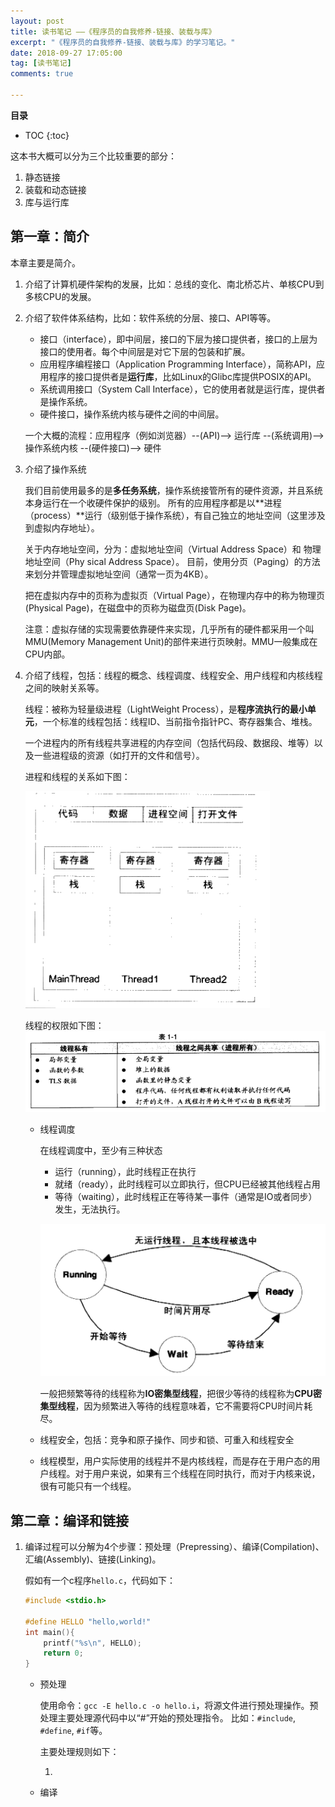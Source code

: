 ```yaml
---
layout: post
title: 读书笔记 ——《程序员的自我修养-链接、装载与库》
excerpt: "《程序员的自我修养-链接、装载与库》的学习笔记。"
date: 2018-09-27 17:05:00
tag: [读书笔记]
comments: true

---
```


**目录**

* TOC
{:toc}

这本书大概可以分为三个比较重要的部分：

1. 静态链接
2. 装载和动态链接
3. 库与运行库

## 第一章：简介

本章主要是简介。

1. 介绍了计算机硬件架构的发展，比如：总线的变化、南北桥芯片、单核CPU到多核CPU的发展。

2. 介绍了软件体系结构，比如：软件系统的分层、接口、API等等。

	- 接口（interface），即中间层，接口的下层为接口提供者，接口的上层为接口的使用者。每个中间层是对它下层的包装和扩展。
	- 应用程序编程接口（Application Programming Interface），简称API，应用程序的接口提供者是**运行库**，比如Linux的Glibc库提供POSIX的API。
	- 系统调用接口（System Call Interface），它的使用者就是运行库，提供者是操作系统。
	- 硬件接口，操作系统内核与硬件之间的中间层。

	一个大概的流程：应用程序（例如浏览器）--(API)--> 运行库 --(系统调用)--> 操作系统内核 --(硬件接口)--> 硬件

3. 介绍了操作系统

	我们目前使用最多的是**多任务系统**，操作系统接管所有的硬件资源，并且系统本身运行在一个收硬件保护的级别。
	所有的应用程序都是以**进程（process）**运行（级别低于操作系统），有自己独立的地址空间（这里涉及到虚拟内存地址）。

	关于内存地址空间，分为：虚拟地址空间（Virtual Address Space）和 物理地址空间（Phy	sical Address Space）。
	目前，使用分页（Paging）的方法来划分并管理虚拟地址空间（通常一页为4KB）。

	把在虚拟内存中的页称为虚拟页（Virtual Page），在物理内存中的称为物理页(Physical Page)，在磁盘中的页称为磁盘页(Disk Page)。

	注意：虚拟存储的实现需要依靠硬件来实现，几乎所有的硬件都采用一个叫MMU(Memory Management Unit)的部件来进行页映射。MMU一般集成在CPU内部。

4. 介绍了线程，包括：线程的概念、线程调度、线程安全、用户线程和内核线程之间的映射关系等。

	线程：被称为轻量级进程（LightWeight Process），是**程序流执行的最小单元**，一个标准的线程包括：线程ID、当前指令指针PC、寄存器集合、堆栈。

	一个进程内的所有线程共享进程的内存空间（包括代码段、数据段、堆等）以及一些进程级的资源（如打开的文件和信号）。

	进程和线程的关系如下图：

	![进程和线程的关系](/images/posts/cxydzwxy/process-thread.png)

	线程的权限如下图：
	![线程的权限](/images/posts/cxydzwxy/thread-priv.png)

	- 线程调度

		在线程调度中，至少有三种状态

		- 运行（running），此时线程正在执行
		- 就绪（ready），此时线程可以立即执行，但CPU已经被其他线程占用
		- 等待（waiting），此时线程正在等待某一事件（通常是IO或者同步）发生，无法执行。

		![线程状态切换](/images/posts/cxydzwxy/thread-status.png)

		一般把频繁等待的线程称为**IO密集型线程**，把很少等待的线程称为**CPU密集型线程**，因为频繁进入等待的线程意味着，它不需要将CPU时间片耗尽。

	- 线程安全，包括：竞争和原子操作、同步和锁、可重入和线程安全
	- 线程模型，用户实际使用的线程并不是内核线程，而是存在于用户态的用户线程。对于用户来说，如果有三个线程在同时执行，而对于内核来说，很有可能只有一个线程。

## 第二章：编译和链接

1. 编译过程可以分解为4个步骤：预处理（Prepressing）、编译(Compilation)、汇编(Assembly)、链接(Linking)。

	假如有一个c程序`hello.c`，代码如下：

	~~~c
	#include <stdio.h>

	#define HELLO "hello,world!"
	int main(){
		printf("%s\n", HELLO);
		return 0;
	}
	~~~

	- 预处理

		使用命令：`gcc -E hello.c -o hello.i`，将源文件进行预处理操作。预处理主要处理源代码中以“#”开始的预处理指令。
		比如：`#include`, `#define`, `#if`等。

		主要处理规则如下：

		1. 

	- 编译